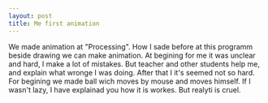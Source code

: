 ```yaml
---
layout: post
title: Me first animation
---
```

We made animation at "Processing". How I sade before at this programm beside drawing we can make animation. At begining for me it was unclear and hard, I make a lot of mistakes. But teacher and other students help me, and explain what wronge I was doing. After that I it's seemed not so hard. For begining we made ball wich moves by mouse and moves himself. If I wasn't lazy, I have explainad you how it is workes. But realyti is cruel.   
